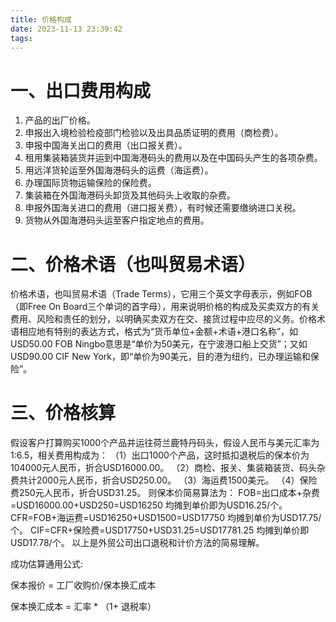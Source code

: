 ```yaml
---
title: 价格构成
date: 2023-11-13 23:39:42
tags:
---
```

# 一、出口费用构成

1. 产品的出厂价格。
2. 申报出入境检验检疫部门检验以及出具品质证明的费用（商检费）。
3. 申报中国海关出口的费用（出口报关费）。
4. 租用集装箱装货并运到中国海港码头的费用以及在中国码头产生的各项杂费。
5. 用远洋货轮运至外国海港码头的运费（海运费）。
6. 办理国际货物运输保险的保险费。
7. 集装箱在外国海港码头卸货及其他码头上收取的杂费。
8. 申报外国海关进口的费用（进口报关费），有时候还需要缴纳进口关税。
9. 货物从外国海港码头运至客户指定地点的费用。



# 二、价格术语（也叫贸易术语）

价格术语，也叫贸易术语（Trade Terms），它用三个英文字母表示，例如FOB（即Free On Board三个单词的首字母），用来说明价格的构成及买卖双方的有关费用、风险和责任的划分，以明确买卖双方在交、接货过程中应尽的义务。价格术语相应地有特别的表达方式，格式为“货币单位+金额+术语+港口名称”，如USD50.00 FOB Ningbo意思是“单价为50美元，在宁波港口船上交货”；又如USD90.00 CIF New York，即“单价为90美元，目的港为纽约，已办理运输和保险”。

 



# 三、价格核算

假设客户打算购买1000个产品并运往荷兰鹿特丹码头，假设人民币与美元汇率为1:6.5，相关费用构成为：
（1）出口1000个产品，这时抵扣退税后的保本价为104000元人民币，折合USD16000.00。
（2）商检、报关、集装箱装货、码头杂费共计2000元人民币，折合USD250.00。
（3）海运费1500美元。
（4）保险费250元人民币，折合USD31.25。
则保本价简易算法为：
FOB=出口成本+杂费=USD16000.00+USD250=USD16250
均摊到单价即为USD16.25/个。
CFR=FOB+海运费=USD16250+USD1500=USD17750
均摊到单价为USD17.75/个。
CIF=CFR+保险费=USD17750+USD31.25=USD17781.25
均摊到单价即USD17.78/个。
以上是外贸公司出口退税和计价方法的简易理解。



成功估算通用公式:

保本报价  = 工厂收购价/保本换汇成本

保本换汇成本 = 汇率 * （1+ 退税率）